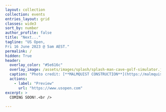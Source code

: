 ```yaml
---
layout: collection
collection: events
entries_layout: grid
classes: wide3
sort_by: number
author_profile: false
title: "Next..."
tagline: "US Open, 
Fri 16 June 2023 @ 5am AEST."
permalink: /
hidden: True
header:
  overlay_color: "#5e616c"
  overlay_image: /assets/images/splash/splash-man-cave-golf-simulator.jpg
  caption: "Photo credit: [**MALMQUIST CONSTRUCTION**](https://malmquist.com)"
  actions:
    - label: "Preview"
      url: "https://www.usopen.com"
excerpt: >
  COMING SOON!.<br />
 
---
```


